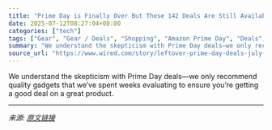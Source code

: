 ```yaml
---
title: "Prime Day is Finally Over But These 142 Deals Are Still Available"
date: 2025-07-12T08:27:04+08:00
categories: ["tech"]
tags: ["Gear", "Gear / Deals", "Shopping", "Amazon Prime Day", "Deals", "Prime Day"]
summary: "We understand the skepticism with Prime Day deals—we only recommend quality gadgets that we’ve spent weeks evaluating to ensure you’re getting a good deal on a great product."
source_url: "https://www.wired.com/story/leftover-prime-day-deals-july-2025/"
---
```


We understand the skepticism with Prime Day deals—we only recommend quality gadgets that we’ve spent weeks evaluating to ensure you’re getting a good deal on a great product.

---

*来源: [原文链接](https://www.wired.com/story/leftover-prime-day-deals-july-2025/)*
